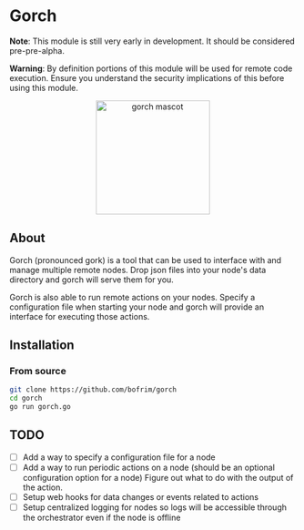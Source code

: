 # Gorch


__Note__: This module is still very early in development. It should be considered pre-pre-alpha.

__Warning__: By definition portions of this module will be used for remote code execution. Ensure you understand the security implications of this before using this module.

<p align="center">
  <img src="https://cdn.discordapp.com/attachments/1055542894221602816/1067475495580610590/image.png" alt="gorch mascot" width="200"/>
</p>

## About
Gorch (pronounced gork) is a tool that can be used to interface with and manage multiple remote nodes.
Drop json files into your node's data directory and gorch will serve them for you.

Gorch is also able to run remote actions on your nodes. Specify a configuration file when starting your node and gorch will provide an interface for executing those actions.

## Installation

### From source

```bash
git clone https://github.com/bofrim/gorch
cd gorch
go run gorch.go
```

## TODO

* [ ] Add a way to specify a configuration file for a node
* [ ] Add a way to run periodic actions on a node (should be an optional configuration option for a node) Figure out what to do with the output of the action.
* [ ] Setup web hooks for data changes or events related to actions
* [ ] Setup centralized logging for nodes so logs will be accessible through the orchestrator even if the node is offline
